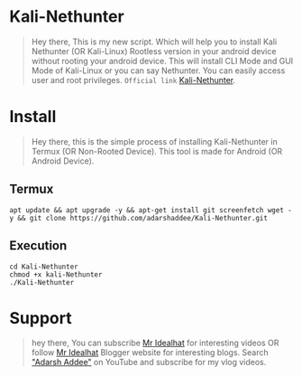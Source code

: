 # Kali-Nethunter
> Hey there, This is my new script. Which will help you to install Kali Nethunter (OR Kali-Linux) Rootless version in your android device without rooting your android device. This will install CLI Mode and GUI Mode of Kali-Linux or you can say Nethunter. You can easily access user and root privileges. `` Official link `` <a href
="https://www.kali.org/docs/nethunter/nethunter-rootless">Kali-Nethunter</a>.

# Install
> Hey there, this is the simple process of installing Kali-Nethunter in Termux (OR Non-Rooted Device). This tool is made for Android (OR Android Device).

## Termux

```
apt update && apt upgrade -y && apt-get install git screenfetch wget -y && git clone https://github.com/adarshaddee/Kali-Nethunter.git 
```

## Execution
```
cd Kali-Nethunter
chmod +x kali-Nethunter
./Kali-Nethunter
```

# Support
> hey there, You can subscribe <a href="https://youtube.com/c/mridealhat">Mr Idealhat</a> for interesting videos OR follow <a href="https://mridealhaat.blogspot.com">Mr Idealhat</a> Blogger website for interesting blogs. Search <a href="https://www.youtube.com/channel/UCvAp_a_UY_TnAIZlpX8UmMg">"Adarsh Addee"</a> on YouTube and subscribe for my vlog videos. 
